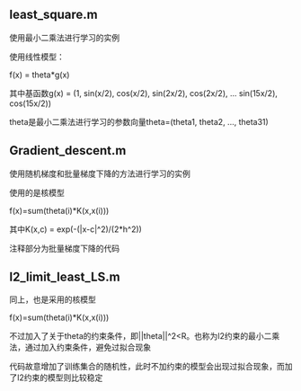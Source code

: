 ## least_square.m
使用最小二乘法进行学习的实例

使用线性模型：

f(x) = theta*g(x)

其中基函数g(x) = (1, sin(x/2), cos(x/2), sin(2x/2), cos(2x/2), ... sin(15x/2), cos(15x/2))

theta是最小二乘法进行学习的参数向量theta=(theta1, theta2, ..., theta31)

## Gradient_descent.m
使用随机梯度和批量梯度下降的方法进行学习的实例

使用的是核模型

f(x)=sum(theta(i)*K(x,x(i)))

其中K(x,c) = exp(-(|x-c|^2)/(2*h^2))

注释部分为批量梯度下降的代码

## l2_limit_least_LS.m
同上，也是采用的核模型

f(x)=sum(theta(i)*K(x,x(i)))

不过加入了关于theta的约束条件，即||theta||^2<R。也称为l2约束的最小二乘法，通过加入约束条件，避免过拟合现象

代码故意增加了训练集合的随机性，此时不加约束的模型会出现过拟合现象，而加了l2约束的模型则比较稳定
